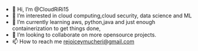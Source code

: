 - 👋 Hi, I’m @CloudRiRi15
- 👀 I’m interested in cloud computing,cloud security, data science and ML 
- 🌱 I’m currently learning aws, python,java and just enough containerization to get things done,
- 💞️ I’m looking to collaborate on more opensource projects.
- 📫 How to reach me rejoiceymucheri@gmail.com

<!---
CloudRiRi15/CloudRiRi15 is a ✨ special ✨ repository because its `README.md` (this file) appears on your GitHub profile.
You can click the Preview link to take a look at your changes.
--->
